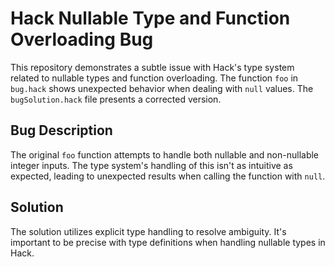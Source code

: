 # Hack Nullable Type and Function Overloading Bug

This repository demonstrates a subtle issue with Hack's type system related to nullable types and function overloading. The function `foo` in `bug.hack` shows unexpected behavior when dealing with `null` values.  The `bugSolution.hack` file presents a corrected version.

## Bug Description
The original `foo` function attempts to handle both nullable and non-nullable integer inputs. The type system's handling of this isn't as intuitive as expected, leading to unexpected results when calling the function with `null`.

## Solution
The solution utilizes explicit type handling to resolve ambiguity. It's important to be precise with type definitions when handling nullable types in Hack.